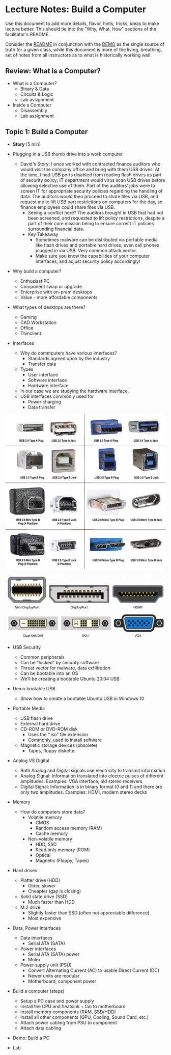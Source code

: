 # Lecture Notes: Build a Computer

Use this document to add more details, flavor, hints, tricks, ideas to make lecture better. This should tie into the "Why, What, How" sections of the facilitator's README.

Consider the [README](README.md) in conjunction with the [DEMO](DEMO.md) as the single source of truth for a given class, while this document is more of the living, breathing, set of notes from all instructors as to what is historically working well.

## Review: What is a Computer?

- What is a Computer?
  - Binary & Data
  - Circuits & Logic
  - Lab assignment
- Inside a Computer
  - Disassembly
  - Lab assignment

## Topic 1: Build a Computer

- **Story** (5 min)
- Plugging in a USB thumb drive into a work computer
  - David's Story: I once worked with contracted finance auditors who would visit the company office and bring with them USB drives. At the time, I had USB ports disabled from reading flash drives as part of security policy; IT department would virus scan USB drives before allowing selective use of them. Part of the auditors’ jobs were to screen IT for appropriate security policies regarding the handling of data. The auditors would then proceed to share files via USB, and request me to lift USB port restrictions on computers for the day, so finance employees could share files via USB.
    - Seeing a conflict here? The auditors brought in USB that had not been screened, and requested to lift policy restrictions, despite a part of their core mission being to ensure correct IT policies surrounding financial data.
    - Key Takeaway
      - Sometimes malware can be distributed via portable media like flash drives and portable hard drives, even cell phones plugged in via USB. Very common attack vector.
      - Make sure you know the capabilities of your computer interfaces, and adjust security policy accordingly!


- Why build a computer?
  - Enthusiast PC
  - Component swap or upgrade 
  - Enterprise with on-prem desktops
  - Value - more affordable components
- What types of desktops are there?
  - Gaming
  - CAD Workstation
  - Office
  - Thinclient
- Interfaces
  - Why do commputers have various interfaces?
    - Standards agreed upon by the industry
    - Transfer data
  - Types
    - User interface
    - Software interface
    - Hardware interface
  - In our case we are studying the hardware interface.
  - USB interfaces commonly used for
    - Power charging
    - Data transfer
    
![Connectors](assets/usb-tutorial_connectors.gif)

![Display Connectors](assets/display_connectors.png)

  - USB Security
    - Common peripherals
    - Can be “locked” by security software
    - Threat vector for malware, data exfiltration
    - Can be bootable into an OS
    - We’ll be creating a bootable Ubuntu 20.04 USB 

- Demo bootable USB
  - Show how to create a bootable Ubuntu USB in Windows 10

- Portable Media
  - USB flash drive
  - External hard drive
  - CD-ROM or DVD-ROM disk
    - Uses the “.iso” file extension
    - Commonly, used to install software
  - Magnetic storage devices (obsolete)
    - Tapes, floppy diskette

- Analog VS Digital
  - Both Analog and Digital signals use electricity to transmit information
  - Analog Signal: Information translated into electric pulses of different amplitudes. Examples: VGA interface, old stereo receivers
  - Digital Signal: Information is in binary format (0 and 1) and there are only two amplitudes. Examples: HDMI, modern stereo decks

- Memory
  - How do computers store data?
    - Volatile memory
      - CMOS
      - Random access memory (RAM)
      - Cache memory
    - Non-volatile memory
      - HDD, SSD
      - Read only memory (ROM)
      - Optical
      - Magnetic (Floppy, Tapes)

- Hard drives
  - Platter drive (HDD)
    - Older, slower
    - Cheapter (gap is closing)
  - Solid state drive (SSD)
    - Much faster than HDD
  - M.2 drive
    - Slightly faster than SSD (often not appreciable difference)
    - Most expensive

- Data, Power Interfaces
  - Data interfaces
    - Serial ATA (SATA)
  - Power interfaces
    - Serial ATA (SATA) power
    - Molex
  - Power supply unit (PSU)
    - Convert Alternating Current (AC) to usable Direct Current (DC)
    - Newer units are modular
    - Motherboard, component power

- Build a computer (steps)
  - Setup a PC case and power supply
  - Install the CPU and heatsink + fan to motherboard
  - Install memory components (RAM, SSD/HDD)
  - Install all other components (GPU, Cooling, Sound Card, etc.)
  - Attach power cabling from PSU to component
  - Attach data cabling

- Demo: Build a PC

- Lab


